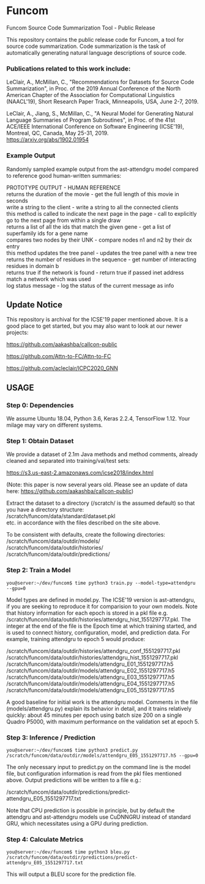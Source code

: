 # Funcom
Funcom Source Code Summarization Tool - Public Release

This repository contains the public release code for Funcom, a tool for source code summarization.  Code summarization is the task of automatically generating natural language descriptions of source code.

### Publications related to this work include:

LeClair, A., McMillan, C., "Recommendations for Datasets for Source Code Summarization", in Proc. of the 2019 Annual Conference of the North American Chapter of the Association for Computational Linguistics (NAACL'19), Short Research Paper Track, Minneapolis, USA, June 2-7, 2019.

LeClair, A., Jiang, S., McMillan, C., "A Neural Model for Generating Natural Language Summaries of Program Subroutines", in Proc. of the 41st ACE/IEEE International Conference on Software Engineering (ICSE'19), Montreal, QC, Canada, May 25-31, 2019.  
https://arxiv.org/abs/1902.01954

### Example Output
Randomly sampled example output from the ast-attendgru model compared to reference good human-written summaries:

PROTOTYPE OUTPUT - HUMAN REFERENCE  
returns the duration of the movie - get the full length of this movie in seconds  
write a string to the client - write a string to all the connected clients  
this method is called to indicate the next page in the page - call to explicitly go to the next page from within a single draw  
returns a list of all the ids that match the given gene - get a list of superfamily ids for a gene name  
compares two nodes by their UNK - compare nodes n1 and n2 by their dx entry  
this method updates the tree panel - updates the tree panel with a new tree  
returns the number of residues in the sequence - get number of interacting residues in domain b  
returns true if the network is found - return true if passed inet address match a network which was used  
log status message - log the status of the current message as info  

## Update Notice

This repository is archival for the ICSE'19 paper mentioned above.  It is a good place to get started, but you may also want to look at our newer projects:

https://github.com/aakashba/callcon-public

https://github.com/Attn-to-FC/Attn-to-FC

https://github.com/acleclair/ICPC2020_GNN

## USAGE

### Step 0: Dependencies

We assume Ubuntu 18.04, Python 3.6, Keras 2.2.4, TensorFlow 1.12.  Your milage may vary on different systems.

### Step 1: Obtain Dataset

We provide a dataset of 2.1m Java methods and method comments, already cleaned and separated into training/val/test sets:  

https://s3.us-east-2.amazonaws.com/icse2018/index.html  

(Note: this paper is now several years old.  Please see an update of data here: https://github.com/aakashba/callcon-public)  

Extract the dataset to a directory (/scratch/ is the assumed default) so that you have a directory structure:  
/scratch/funcom/data/standard/dataset.pkl  
etc. in accordance with the files described on the site above.

To be consistent with defaults, create the following directories:  
/scratch/funcom/data/outdir/models/  
/scratch/funcom/data/outdir/histories/  
/scratch/funcom/data/outdir/predictions/  

### Step 2: Train a Model

```console
you@server:~/dev/funcom$ time python3 train.py --model-type=attendgru --gpu=0
```

Model types are defined in model.py.  The ICSE'19 version is ast-attendgru, if you are seeking to reproduce it for comparision to your own models.  Note that history information for each epoch is stored in a pkl file e.g. /scratch/funcom/data/outdir/histories/attendgru_hist_1551297717.pkl.  The integer at the end of the file is the Epoch time at which training started, and is used to connect history, configuration, model, and prediction data.  For example, training attendgru to epoch 5 would produce:

/scratch/funcom/data/outdir/histories/attendgru_conf_1551297717.pkl  
/scratch/funcom/data/outdir/histories/attendgru_hist_1551297717.pkl  
/scratch/funcom/data/outdir/models/attendgru_E01_1551297717.h5  
/scratch/funcom/data/outdir/models/attendgru_E02_1551297717.h5  
/scratch/funcom/data/outdir/models/attendgru_E03_1551297717.h5  
/scratch/funcom/data/outdir/models/attendgru_E04_1551297717.h5  
/scratch/funcom/data/outdir/models/attendgru_E05_1551297717.h5  

A good baseline for initial work is the attendgru model.  Comments in the file (models/attendgru.py) explain its behavior in detail, and it trains relatively quickly: about 45 minutes per epoch using batch size 200 on a single Quadro P5000, with maximum performance on the validation set at epoch 5.

### Step 3: Inference / Prediction

```console
you@server:~/dev/funcom$ time python3 predict.py /scratch/funcom/data/outdir/models/attendgru_E05_1551297717.h5 --gpu=0
```

The only necessary input to predict.py on the command line is the model file, but configuration information is read from the pkl files mentioned above.  Output predictions will be written to a file e.g.:

/scratch/funcom/data/outdir/predictions/predict-attendgru_E05_1551297717.txt

Note that CPU prediction is possible in principle, but by default the attendgru and ast-attendgru models use CuDNNGRU instead of standard GRU, which necessitates using a GPU during prediction.

### Step 4: Calculate Metrics

```console
you@server:~/dev/funcom$ time python3 bleu.py /scratch/funcom/data/outdir/predictions/predict-attendgru_E05_1551297717.txt
```

This will output a BLEU score for the prediction file.
